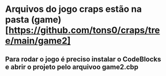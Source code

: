 # Arquivos do jogo craps estão na pasta (game)[https://github.com/tons0/craps/tree/main/game2]
## Para rodar o jogo é preciso instalar o CodeBlocks e abrir o projeto pelo arquivoo game2.cbp
